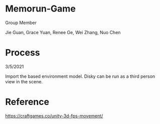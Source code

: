 # Memorun-Game
Group Member

Jie Guan, Grace Yuan, Renee Ge, Wei Zhang, Nuo Chen

# Process

3/5/2021

Import the based environment model.
Disky can be run as a third person view in the scene.

# Reference
https://craftgames.co/unity-3d-fps-movement/
